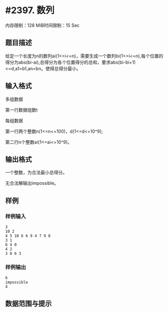 # #2397. 数列   

内存限制：128 MiB时间限制：15 Sec

## 题目描述

  给定一个长度为n的数列ai(1<=i<=n)，需要生成一个数列bi(1<=i<=n),每个位置的得分为abs(bi-ai),总得分为各个位置得分的总和，要求abs(bi-bi+1)<=d,a1=b1,an=bn。使得总得分最小。

## 输入格式

多组数据

第一行数据组数t

每组数据

第一行两个整数n(1<=n<=100)，d(1<=d<=10^9); 

第二行n个整数ai(1<=ai<=10^9)。

## 输出格式

一个整数，为合法最小总得分。

无合法解输出impossible。

## 样例

### 样例输入

    
    3
    10 2
    4 5 10 6 6 9 4 7 9 8
    3 1
    6 4 0
    4 2
    3 0 6 3
    
    

### 样例输出

    
    6
    impossible
    4
    

## 数据范围与提示
